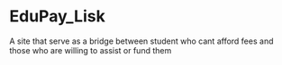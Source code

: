 # EduPay_Lisk
A site that serve as a bridge between student who cant afford fees and those who are willing to assist or fund them
